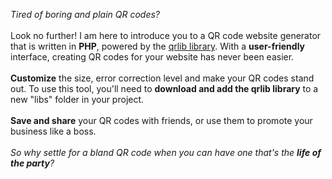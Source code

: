 <p>
  <em>Tired of boring and plain QR codes?</em>
  <br>
  <br>
  Look no further! I am here to introduce you to a QR code website generator that is written in <strong>PHP</strong>, powered by the <a href="https://github.com/t0k4rt/phpqrcode">qrlib library</a>. With a <strong>user-friendly</strong> interface, creating QR codes for your website has never been easier. 
  <br>
  <br>
  <strong>Customize</strong> the size, error correction level and make your QR codes stand out. To use this tool, you'll need to <strong>download and add the qrlib library</strong> to a new "libs" folder in your project. 
  <br>
  <br>
  <strong>Save and share</strong> your QR codes with friends, or use them to promote your business like a boss.
  <br>
  <br>
  <em>So why settle for a bland QR code when you can have one that's the <strong>life of the party</strong>?</em>
</p>



